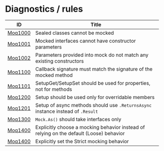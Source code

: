 # Diagnostics / rules

| ID                      | Title                                                                                   |
| ----------------------- | --------------------------------------------------------------------------------------- |
| [Moq1000](./Moq1000.md) | Sealed classes cannot be mocked                                                         |
| [Moq1001](./Moq1001.md) | Mocked interfaces cannot have constructor parameters                                    |
| [Moq1002](./Moq1002.md) | Parameters provided into mock do not match any existing constructors                    |
| [Moq1100](./Moq1100.md) | Callback signature must match the signature of the mocked method                        |
| [Moq1101](./Moq1101.md) | SetupGet/SetupSet should be used for properties, not for methods                        |
| [Moq1200](./Moq1200.md) | Setup should be used only for overridable members                                       |
| [Moq1201](./Moq1201.md) | Setup of async methods should use `.ReturnsAsync` instance instead of `.Result`         |
| [Moq1300](./Moq1300.md) | `Mock.As()` should take interfaces only                                                 |
| [Moq1400](./Moq1400.md) | Explicitly choose a mocking behavior instead of relying on the default (Loose) behavior |
| [Moq1400](./Moq1410.md) | Explicitly set the Strict mocking behavior                                              |
